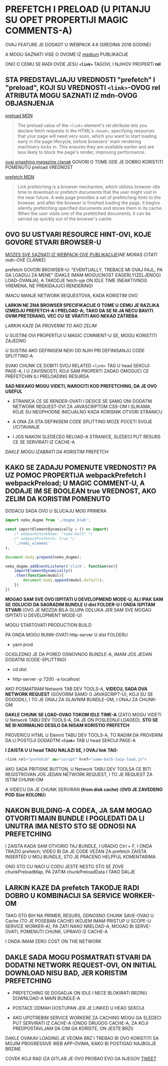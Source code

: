 # PREFETCH I PRELOAD (U PITANJU SU OPET PROPERTIJI MAGIC COMMENTS-A)

OVAJ FEATURE JE DODADT U WEBPACK 4.6 (SREDINA 2018 GODINE)

A MOGU SAZNATI VISE O OVOME IZ [medium](https://medium.com/webpack/link-rel-prefetch-preload-in-webpack-51a52358f84c) PUBLIKACIJE

ONO O CEMU SE RADI OVDE JESU **`<link>`** TAGOVI, I NJIHOV PROPERTI **rel**

## STA PREDSTAVLJAJU VREDNOSTI "prefetch" I "preload", KOJI SU VREDNOSTI `<link>`-OVOG rel ATRIBUTA MOGU SAZNATI IZ mdn-OVOG OBJASNJENJA

[preload MDN](https://developer.mozilla.org/en-US/docs/Web/HTML/Preloading_content)

>The preload value of the `<link>` element's rel attribute lets you declare fetch requests in the HTML's `<head>`, specifying resources that your page will need very soon, which you want to start loading early in the page lifecycle, before browsers' main rendering machinery kicks in. This ensures they are available earlier and are less likely to block the page's render, improving performance.

[ovaj smashing magazine clanak](https://www.smashingmagazine.com/2016/02/preload-what-is-it-good-for/) GOVORI O TOME GDE JE DOBRO KORISTITI POMENUTU preload VREDNOST

[prefetch MDN](https://developer.mozilla.org/en-US/docs/Web/HTTP/Link_prefetching_FAQ)

>Link prefetching is a browser mechanism, which utilizes browser idle time to download or prefetch documents that the user might visit in the near future. A web page provides a set of prefetching hints to the browser, and after the browser is finished loading the page, it begins silently prefetching specified documents and stores them in its cache. When the user visits one of the prefetched documents, it can be served up quickly out of the browser's cache.

## OVO SU USTVARI RESOURCE HINT-OVI, KOJE GOVORE STVARI BROWSER-U

[MOZES SVE SAZNATI IZ WEBPACK-OVE PUBLIKACIJE](https://medium.com/webpack/link-rel-prefetch-preload-in-webpack-51a52358f84c)(*NE MORAS CITATI mdn-OVE CLANKE*)

prefetch GOVORI BROWSER-U: "EVENTUALLY, TREBACE MI OVAJ FAJL, PA GA LOADUJ ZA MENE" (DAKLE IMAM MOGUCNOST EAGERLY(ZELJENOG) LOAD-OVANJA), A TAKODJE fetch-uje ON IDLE TIME (NEAKTIVNOG VREMENA, NE PREKIDAJUCI RENDERING)

IMACU MANJE NETWORK REQUESTOVA, KADA KORISTIM OVO

**LARKIN NE ZNA BROWSER SPECIFIKACIJE O TOME U CEMU JE RAZLIKA IZMEDJU PREFETCH-A I PRELOAD-A; TAKO DA SE NI JA NECU BAVITI OVIM PRETERANO, VEC CU SE VRATITI AKO NEKAD ZATREBA**

*LARKIN KAZE DA PROVERIM TO AKO ZELIM*

U SUSTINI OVI PROPERTIJI U MAGIC COMMENT-U SE, MOGU KORISTITI ZAJEDNO

U SUSTINI AKO DEFINISEM NEKI OD NJIH PRI DEFINISANJU CODE SPLITTING-A

SVAKI CHUNK CE DOBITI SVOJ RELATED `<link>` TAG U head SEKCIJI PAGE-A, I U ZAVISNOSTI, KOJI SAM PROPERTI ZADAO OMOGUCI CE PREFETCHIN ILI PRELOADING RESURSA

**SAD NEKAKO MOGU VIDETI, NAROCITI KOD PREFETCHING, DA JE OVO USEFUL**

- STRANICA CE SE RENDER-OVATI I DESICE SE SAMO ONI DODATNI NETWORK REQUEST-OVI ZA JAVASCRIPTOM CSS-OM I SLIKAMA, KOJE SU NEOPHODNE INICIJALNO KADA KORISNIK OTVORI STRANICU

- A ONA ZA STA DEFINISEM CODE SPLITTING MOZE POCETI SVOJE UCITAVANJE 

- I JOS NAKON SLEDECEG RELOAD-A STRANICE, SLEDECI PUT RESURS CE SE SERVIRATI IZ CACHE-A

*DAKLE MOGU IZABRATI DA KORISTIM PREFETCH*

## KAKO SE ZADAJU POMENUTE VREDNOSTI? PA UZ POMOC PROPERTIJA webpackPrefetch I webpackPreload; U MAGIC COMMENT-U, A DODAJE IM SE BOOLEAN true VREDNOST, AKO ZELIM DA KORISTIM POMENUTO

DODACU SADA OVO U SLUCAJU MOG PRIMERA

```javascript
import neko_dugme from './dugme_blah';

const importElementDynamically = () => import(
    /* webpackChunkName: "some-balh" */
    /* webpackPrefetch: true */
    './neki_element'
);

document.body.prepend(neko_dugme);

neko_dugme.addEventListener('click', function(ev){
    importElementDynamically()
    .then(function(modul){
        document.body.append(modul.default);
    })
})

```

**MOGAO SAM SVE OVO ISPITATI U DEVELOPMEND MODE-U, ALI IPAK SAM SE ODLUCIO DA SAGRADIM BUNDLE U dist FOLDER-U I ONDA ISPITAM STVARI** (OVO JE MOZDA BILA GLUPA ODLUKA JER SAM SVE MOGAO ISPITATI U DEVELOPMENT MODE-U)

MOGU STARTOVATI PRODUCTION BUILD

PA ONDA MOGU RUNN-OVATI http-server U dist FOLDERU

- yarn prod

OCIGLEDNO JE DA PORED OSNOVNOG BUNDLE-A, IMAM JOS JEDAN DODATNI (CODE-SPLITTING)

- cd dist

- http-server -p 7200 -a localhost

AKO POSMATRAM Network TAB DEV TOOLS-A, **VIDECU, SADA DVA NETWORK REQUEST** (GOVORIM SAMO O JAVASCRIPT-U), KOJI SU SE DOGODILI, I TO JE ONAJ ZA GLAVNIM BUNDLE-OM, I ONAJ ZA CHUNK-OM

**DAKLE CHUNK SE LOAD-OVAO TOKOM IDLE TIME-A** (ZATO MOGU VIDETI U Network TABU DEV TOOLS-A, DA JE ON POSLEDNJI LOADED), **STO SE NE BI NORMALNO DESILO DA NISAM KORISTIO PREFETCH**

PROVERICU HTML U Elemnt TABU DEV TOOLS-A, TO RADIM DA PROVERIM DA LI POSTOJI DODADTNI **`<link>`** TAB U head SEKCIJI PAGE-A

**I ZAISTA U U head TAGU NALAZI SE, I OVAJ link TAG:**

```javascript
<link rel="prefetch" as="script" href="some-balh-lazy-load.js">
```

AKO SADA PRITISNE BUTTON, U Network TABU DEV TOOLSA CE BITI REGISTROVAN JOS JEDAN NETWORK REQUEST, I TO JE REQUEST ZA ISTIM CHUNK-OM

A VIDECU DA JE CHUNK SERVIRAN **(from disk cache)** (**OVO JE ZAVEDENO POD *Size* KOLONU**)

## NAKON BUILDING-A CODEA, JA SAM MOGAO OTVORITI MAIN BUNDLE I POGLEDATI DA LI UNUTRA IMA NESTO STO SE ODNOSI NA PREFETCHING

I ZAISTA KADA SAM OTVORIO TAJ BUNDLE, I URADIO Ctrl + F, I ONDA TRAZIO prefetch; VIDEO BI DA JE CODE VEZAN ZA prefetch ZAISTA INSERTED U MOJ BUNDLE, STO JE PRACENO HELPFUL KOMENTARIMA

ONO STO CU NACI U CODU JESTE NESTO STO SE ZOVE chunkPreloadMap, PA ZATIM chunkPreloadData I TAKO DALJE

## LARKIN KAZE DA prefetch TAKODJE RADI DOBRO U KOMBINACIJI SA SERVICE WORKER-OM

TAKO STO BIH NA PRIMER, RESURS, ODNOSNO CHUNK SAVE-OVAO U Cache (TO JE POSEBAN CACHE) (KOJEM IMAM PRISTUP U SCOPE-U SERVICE WORKER-A), PA ZATI NAKO NRELOAD-A, MOGAO BI SERVE-OVATI, POMENUTI CHUNK, UPRAVO IZ CACHE-A

I ONDA IMAM ZERO COST ON THE NETWORK

## DAKLE SADA MOGU POSMATRATI STVARI DA DODATNI NETWORK REQUEST-OVI, ON INITIAL DOWNLOAD NISU BAD, JER KORISTIM PREFETCHING

- PREFETCHING SE DOGADJA ON IDLE I NECE BLOKIRATI BRZINU DOWNLOAD-A MAIN BUNDLE-A

- POSTACE ODMAH DOSTUPAN JER JE LINKED U HEAD SEKCIJI

- AKO UPOTREBIM SERVICE WORKERE ZA CACHING MOGU GA SLEDECI PUT SERVIRATI IZ CACHE-A (ONOG DRUGOG CACHE-A, ZA KOJI PREDPOSTAVLJAM DA CIM GA KORISTE, ON JESTE BRZI)

DAKLE OVAKAV LOADING JE VEOMA BRZ I TREBAO BI OVO KORISTITI SA MOJIM PROGRESSIVE WEB APP-OVIMA, KAKO BI POSTIGAO NAJBOLJE BRZINE

COVEK KOJI RAD IZA GITLAB JE OVO PROBAO EVO GA NJEGOV [TWEET](https://twitter.com/mikegreiling/status/993895833933316097)